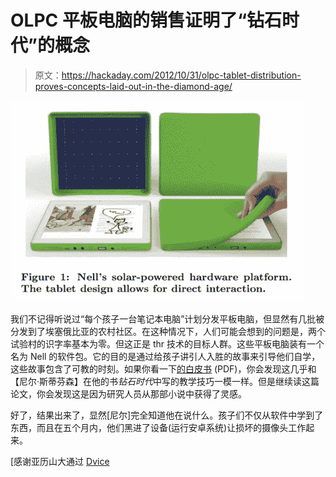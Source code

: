 # OLPC 平板电脑的销售证明了“钻石时代”的概念

> 原文：<https://hackaday.com/2012/10/31/olpc-tablet-distribution-proves-concepts-laid-out-in-the-diamond-age/>

![](img/247000aeba1e9821c27c83867fdeea1f.png "nell-the-young-ladys-illustrated-primer")

我们不记得听说过“每个孩子一台笔记本电脑”计划分发平板电脑，但显然有几批被分发到了埃塞俄比亚的农村社区。在这种情况下，人们可能会想到的问题是，两个试验村的识字率基本为零。但这正是 thr 技术的目标人群。这些平板电脑装有一个名为 Nell 的软件包。它的目的是通过给孩子讲引人入胜的故事来引导他们自学，这些故事包含了可教的时刻。如果你看一下[的白皮书](http://cscott.net/Publications/OLPC/idc2012.pdf) (PDF)，你会发现这几乎和【尼尔·斯蒂芬森】在他的书*钻石时代*中写的教学技巧一模一样。但是继续读这篇论文，你会发现这是因为研究人员从那部小说中获得了灵感。

好了，结果出来了，显然[尼尔]完全知道他在说什么。孩子们不仅从软件中学到了东西，而且在五个月内，他们黑进了设备(运行安卓系统)让损坏的摄像头工作起来。

[感谢亚历山大通过 [Dvice](http://dvice.com/archives/2012/10/ethiopian-kids.php)